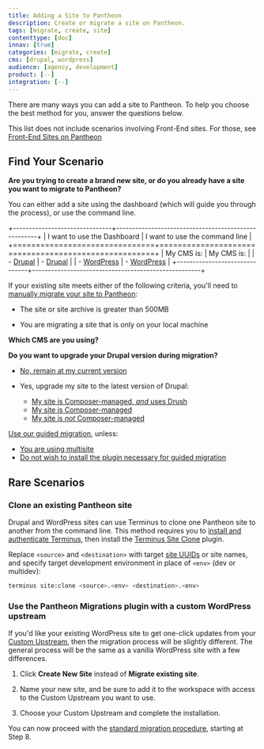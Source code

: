 ```yaml
---
title: Adding a Site to Pantheon
description: Create or migrate a site on Pantheon.
tags: [migrate, create, site]
contenttype: [doc]
innav: [true]
categories: [migrate, create]
cms: [drupal, wordpress]
audience: [agency, development]
product: [--]
integration: [--]
---
```


There are many ways you can add a site to Pantheon.  To help you choose the best method for you, answer the questions below.

<Alert title="Note" type="info" >

This list does not include scenarios involving Front-End sites.  For those, see [Front-End Sites on Pantheon](/guides/decoupled)

</Alert>

## Find Your Scenario

**Are you trying to create a brand new site, or do you already have a site you want to migrate to Pantheon?**

<TabList>

<Tab title="I'm starting from scratch" id="add" active={true}>

You can either add a site using the dashboard (which will guide you through the process), or use the command line.

+-------------------------------+-----------------------------------------------------+
| I want to use the Dashboard   | I want to use the command line                      |
+===============================+=====================================================+
| My CMS is:                    | My CMS is:                                          |
| - [Drupal](/add-drupal)       | - [Drupal](/guides/terminus-drupal-site-management) |
| - [WordPress](/add-wp)        | - [WordPress](/guides/create-wp-site)               |
+-------------------------------+-----------------------------------------------------+

</Tab>

<Tab title="I already have a site" id="migrate">

If your existing site meets either of the following criteria, you'll need to [manually migrate your site to Pantheon](/migrate-manual):

- The site or site archive is greater than 500MB

- You are migrating a site that is only on your local machine

**Which CMS are you using?**

<TabList>

<Tab title="Drupal" id="drupal" active={true}>

**Do you want to upgrade your Drupal version during migration?**

- [No, remain at my current version](/guides/guided)

- Yes, upgrade my site to the latest version of Drupal:
  - [My site is Composer-managed, *and* uses Drush](/guides/drush/drush-import)
  - [My site is Composer-managed](/guides/drupal-unhosted-composer)
  - [My site is *not* Composer-managed](/guides/drupal-unhosted)

</Tab>

<Tab title="WordPress" id="wordpress">

[Use our guided migration](/guides/guided), unless:
- [You are using multisite](/migrate-manual)
- [Do not wish to install the plugin necessary for guided migration](/migrate-manual)

</Tab>

</TabList>

</Tab>

</TabList>

## Rare Scenarios

### Clone an existing Pantheon site

Drupal and WordPress sites can use Terminus to clone one Pantheon site to another from the command line. This method requires you to [install and authenticate Terminus](/terminus/install), then install the [Terminus Site Clone](https://github.com/pantheon-systems/terminus-site-clone-plugin) plugin.

Replace `<source>` and `<destination>` with target [site UUIDs](/guides/account-mgmt/workspace-sites-teams/sites#retrieve-the-site-uuis) or site names, and specify target development environment in place of `<env>` (dev or multidev):

```bash
terminus site:clone <source>.<env> <destination>.<env>
```

### Use the Pantheon Migrations plugin with a custom WordPress upstream

If you'd like your existing WordPress site to get one-click updates from your [Custom Upstream](/guides/custom-upstream), then the migration process will be slightly different. The general process will be the same as a vanilla WordPress site with a few differences.

1. Click **Create New Site** instead of **Migrate existing site**.

1. Name your new site, and be sure to add it to the workspace with access to the Custom Upstream you want to use.

1. Choose your Custom Upstream and complete the installation.

You can now proceed with the [standard migration procedure](migrate), starting at Step 8.
